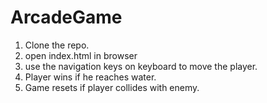 # ArcadeGame

1. Clone the repo.
2. open index.html in browser
3. use the navigation keys on keyboard to move the player.
4. Player wins if he reaches water.
5. Game resets if player collides with enemy.
